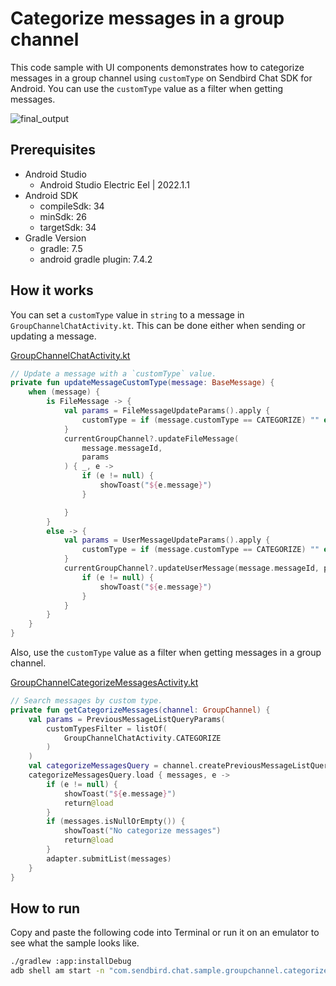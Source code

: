 # Categorize messages in a group channel

This code sample with UI components demonstrates how to categorize messages in a group channel using `customType` on Sendbird Chat SDK for Android. You can use the `customType` value as a filter when getting messages.

![final_output](https://github.com/sendbird/sendbird-chat-sample-android/assets/104121286/8814a699-d7c2-4f33-9b9e-0470aa093ebf)

## Prerequisites

+ Android Studio
  + Android Studio Electric Eel | 2022.1.1
+ Android SDK
    + compileSdk: 34
    + minSdk: 26
    + targetSdk: 34
+ Gradle Version
    + gradle: 7.5
    + android gradle plugin: 7.4.2

## How it works

You can set a `customType` value in `string` to a message in `GroupChannelChatActivity.kt`. This can be done either when sending or updating a message.

[GroupChannelChatActivity.kt](./app/src/main/java/com/sendbird/chat/sample/groupchannel/categorizemessages/groupchannel/GroupChannelChatActivity.kt#L311-L339)
``` kotlin
// Update a message with a `customType` value.
private fun updateMessageCustomType(message: BaseMessage) {
    when (message) {
        is FileMessage -> {
            val params = FileMessageUpdateParams().apply {
                customType = if (message.customType == CATEGORIZE) "" else CATEGORIZE
            }
            currentGroupChannel?.updateFileMessage(
                message.messageId,
                params
            ) { _, e ->
                if (e != null) {
                    showToast("${e.message}")
                }

            }
        }
        else -> {
            val params = UserMessageUpdateParams().apply {
                customType = if (message.customType == CATEGORIZE) "" else CATEGORIZE
            }
            currentGroupChannel?.updateUserMessage(message.messageId, params) { _, e ->
                if (e != null) {
                    showToast("${e.message}")
                }
            }
        }
    }
}
```

Also, use the `customType` value as a filter when getting messages in a group channel.

[GroupChannelCategorizeMessagesActivity.kt](./app/src/main/java/com/sendbird/chat/sample/groupchannel/categorizemessages/categorize/GroupChannelCategorizeMessagesActivity.kt#L74-L93)
``` kotlin
// Search messages by custom type.
private fun getCategorizeMessages(channel: GroupChannel) {
    val params = PreviousMessageListQueryParams(
        customTypesFilter = listOf(
            GroupChannelChatActivity.CATEGORIZE
        )
    )
    val categorizeMessagesQuery = channel.createPreviousMessageListQuery(params)
    categorizeMessagesQuery.load { messages, e ->
        if (e != null) {
            showToast("${e.message}")
            return@load
        }
        if (messages.isNullOrEmpty()) {
            showToast("No categorize messages")
            return@load
        }
        adapter.submitList(messages)
    }
}
```

## How to run

Copy and paste the following code into Terminal or run it on an emulator to see what the sample looks like.

``` bash
./gradlew :app:installDebug
adb shell am start -n "com.sendbird.chat.sample.groupchannel.categorizemessages/com.sendbird.chat.sample.groupchannel.categorizemessages.base.SplashActivity" -a android.intent.action.MAIN -c android.intent.category.LAUNCHER --splashscreen-show-icon
```
